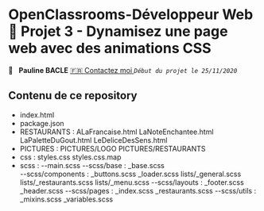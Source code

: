#  OpenClassrooms-Développeur Web 📎 Projet 3 - Dynamisez une page web avec des animations CSS

👤 &nbsp; **Pauline BACLE** [🇫🇷 Contactez moi ](<bacle-pauline@orage.fr>)
_`Début du projet le 25/11/2020`_

## Contenu de ce repository
- index.html
- package.json
- RESTAURANTS : ALaFrancaise.html LaNoteEnchantee.html LaPaletteDuGout.html LeDeliceDesSens.html
- PICTURES : PICTURES/LOGO PICTURES/RESTAURANTS
- css : styles.css styles.css.map
- scss : 
  --main.scss
  --scss/base : _base.scss    
  --scss/components : _buttons.scss _loader.scss lists/_general.scss lists/_restaurants.scss lists/_menu.scss
  --scss/layouts : _footer.scss _header.scss
  --scss/pages : _index.scss _restaurants.scss
  --scss/utils : _mixins.scss _variables.scss


